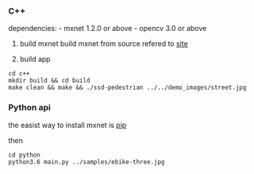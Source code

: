 ### C++

dependencies:
    - mxnet 1.2.0 or above
    - opencv 3.0 or above

1. build mxnet
    build mxnet from source refered to [site](https://mxnet.incubator.apache.org/install/index.html?platform=Linux&language=Python&processor=CPU)

2. build app

```
cd c++
mkdir build && cd build
make clean && make && ./ssd-pedestrian ../../demo_images/street.jpg
```

### Python api

the easist way to install mxnet is [pip](https://mxnet.incubator.apache.org/install/index.html?platform=Linux&language=Python&processor=CPU)

then

```
cd python
python3.6 main.py ../samples/ebike-three.jpg
```
